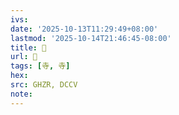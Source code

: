```yaml
---
ivs:
date: '2025-10-13T11:29:49+08:00'
lastmod: '2025-10-14T21:46:45-08:00'
title: 󰣏
url: 󰣏
tags: [寺, 寺]
hex: 
src: GHZR, DCCV
note:
---
```

